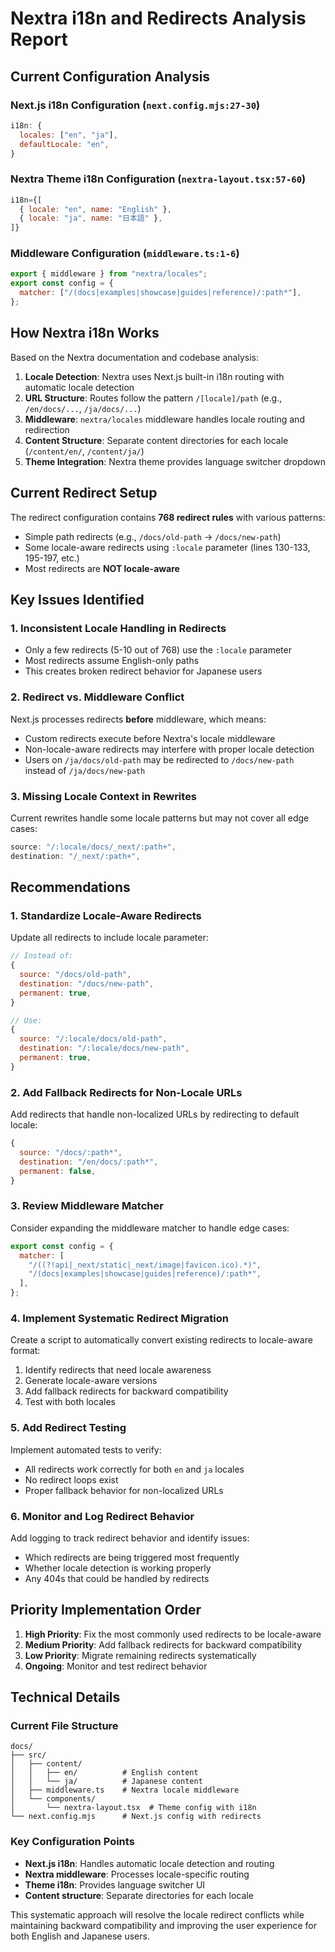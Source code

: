 # Nextra i18n and Redirects Analysis Report

## Current Configuration Analysis

### Next.js i18n Configuration (`next.config.mjs:27-30`)

```javascript
i18n: {
  locales: ["en", "ja"],
  defaultLocale: "en",
}
```

### Nextra Theme i18n Configuration (`nextra-layout.tsx:57-60`)

```javascript
i18n={[
  { locale: "en", name: "English" },
  { locale: "ja", name: "日本語" },
]}
```

### Middleware Configuration (`middleware.ts:1-6`)

```javascript
export { middleware } from "nextra/locales";
export const config = {
  matcher: ["/(docs|examples|showcase|guides|reference)/:path*"],
};
```

## How Nextra i18n Works

Based on the Nextra documentation and codebase analysis:

1. **Locale Detection**: Nextra uses Next.js built-in i18n routing with automatic locale detection
2. **URL Structure**: Routes follow the pattern `/[locale]/path` (e.g., `/en/docs/...`, `/ja/docs/...`)
3. **Middleware**: `nextra/locales` middleware handles locale routing and redirection
4. **Content Structure**: Separate content directories for each locale (`/content/en/`, `/content/ja/`)
5. **Theme Integration**: Nextra theme provides language switcher dropdown

## Current Redirect Setup

The redirect configuration contains **768 redirect rules** with various patterns:

- Simple path redirects (e.g., `/docs/old-path` → `/docs/new-path`)
- Some locale-aware redirects using `:locale` parameter (lines 130-133, 195-197, etc.)
- Most redirects are **NOT locale-aware**

## Key Issues Identified

### 1. **Inconsistent Locale Handling in Redirects**

- Only a few redirects (5-10 out of 768) use the `:locale` parameter
- Most redirects assume English-only paths
- This creates broken redirect behavior for Japanese users

### 2. **Redirect vs. Middleware Conflict**

Next.js processes redirects **before** middleware, which means:

- Custom redirects execute before Nextra's locale middleware
- Non-locale-aware redirects may interfere with proper locale detection
- Users on `/ja/docs/old-path` may be redirected to `/docs/new-path` instead of `/ja/docs/new-path`

### 3. **Missing Locale Context in Rewrites**

Current rewrites handle some locale patterns but may not cover all edge cases:

```javascript
source: "/:locale/docs/_next/:path+",
destination: "/_next/:path+",
```

## Recommendations

### 1. **Standardize Locale-Aware Redirects**

Update all redirects to include locale parameter:

```javascript
// Instead of:
{
  source: "/docs/old-path",
  destination: "/docs/new-path",
  permanent: true,
}

// Use:
{
  source: "/:locale/docs/old-path",
  destination: "/:locale/docs/new-path",
  permanent: true,
}
```

### 2. **Add Fallback Redirects for Non-Locale URLs**

Add redirects that handle non-localized URLs by redirecting to default locale:

```javascript
{
  source: "/docs/:path*",
  destination: "/en/docs/:path*",
  permanent: false,
}
```

### 3. **Review Middleware Matcher**

Consider expanding the middleware matcher to handle edge cases:

```javascript
export const config = {
  matcher: [
    "/((?!api|_next/static|_next/image|favicon.ico).*)",
    "/(docs|examples|showcase|guides|reference)/:path*",
  ],
};
```

### 4. **Implement Systematic Redirect Migration**

Create a script to automatically convert existing redirects to locale-aware format:

1. Identify redirects that need locale awareness
2. Generate locale-aware versions
3. Add fallback redirects for backward compatibility
4. Test with both locales

### 5. **Add Redirect Testing**

Implement automated tests to verify:

- All redirects work correctly for both `en` and `ja` locales
- No redirect loops exist
- Proper fallback behavior for non-localized URLs

### 6. **Monitor and Log Redirect Behavior**

Add logging to track redirect behavior and identify issues:

- Which redirects are being triggered most frequently
- Whether locale detection is working properly
- Any 404s that could be handled by redirects

## Priority Implementation Order

1. **High Priority**: Fix the most commonly used redirects to be locale-aware
2. **Medium Priority**: Add fallback redirects for backward compatibility
3. **Low Priority**: Migrate remaining redirects systematically
4. **Ongoing**: Monitor and test redirect behavior

## Technical Details

### Current File Structure

```
docs/
├── src/
│   ├── content/
│   │   ├── en/          # English content
│   │   └── ja/          # Japanese content
│   ├── middleware.ts    # Nextra locale middleware
│   └── components/
│       └── nextra-layout.tsx  # Theme config with i18n
└── next.config.mjs      # Next.js config with redirects
```

### Key Configuration Points

- **Next.js i18n**: Handles automatic locale detection and routing
- **Nextra middleware**: Processes locale-specific routing
- **Theme i18n**: Provides language switcher UI
- **Content structure**: Separate directories for each locale

This systematic approach will resolve the locale redirect conflicts while maintaining backward compatibility and improving the user experience for both English and Japanese users.
